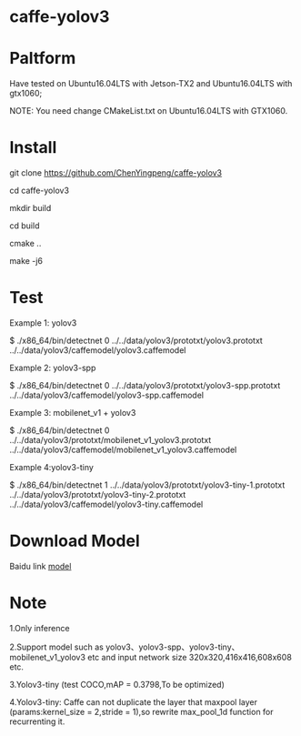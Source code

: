 # caffe-yolov3
# Paltform
Have tested on Ubuntu16.04LTS with Jetson-TX2 and Ubuntu16.04LTS with gtx1060;

NOTE: You need change CMakeList.txt on Ubuntu16.04LTS with GTX1060.

# Install
git clone https://github.com/ChenYingpeng/caffe-yolov3

cd caffe-yolov3

mkdir build

cd build

cmake ..

make -j6

# Test

Example 1: yolov3

$ ./x86_64/bin/detectnet 0 ../../data/yolov3/prototxt/yolov3.prototxt ../../data/yolov3/caffemodel/yolov3.caffemodel

Example 2: yolov3-spp

$ ./x86_64/bin/detectnet 0 ../../data/yolov3/prototxt/yolov3-spp.prototxt ../../data/yolov3/caffemodel/yolov3-spp.caffemodel 

Example 3: mobilenet_v1 + yolov3

$ ./x86_64/bin/detectnet 0 ../../data/yolov3/prototxt/mobilenet_v1_yolov3.prototxt ../../data/yolov3/caffemodel/mobilenet_v1_yolov3.caffemodel 

Example 4:yolov3-tiny

$ ./x86_64/bin/detectnet 1 ../../data/yolov3/prototxt/yolov3-tiny-1.prototxt ../../data/yolov3/prototxt/yolov3-tiny-2.prototxt ../../data/yolov3/caffemodel/yolov3-tiny.caffemodel 

# Download Model

Baidu link [model](https://pan.baidu.com/s/1yiCrnmsOm0hbweJBiiUScQ)


# Note

1.Only inference

2.Support model such as yolov3、yolov3-spp、yolov3-tiny、mobilenet_v1_yolov3 etc and input network size 320x320,416x416,608x608 etc.

3.Yolov3-tiny (test COCO,mAP = 0.3798,To be optimized)

4.Yolov3-tiny: Caffe can not duplicate the layer that maxpool layer (params:kernel_size = 2,stride = 1),so rewrite max_pool_1d function for recurrenting it.
